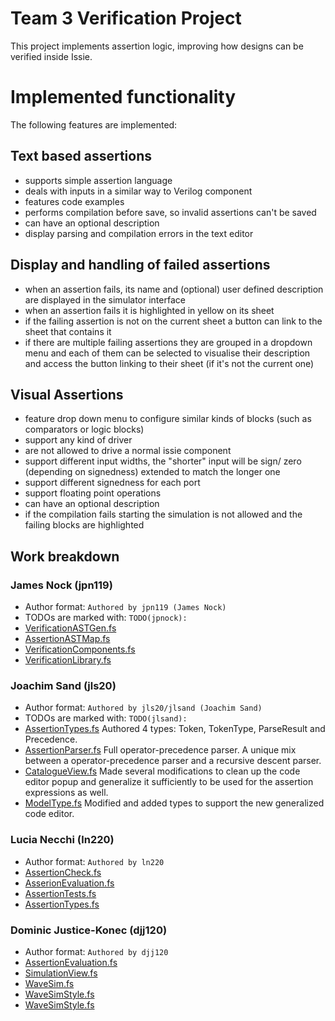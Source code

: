 # Team 3 Verification Project

This project implements assertion logic, improving how designs can be verified inside Issie.



# Implemented functionality

The following features are implemented:

## Text based assertions 

* supports simple assertion language 
* deals with inputs in a similar way to Verilog component
* features code examples 
* performs compilation before save, so invalid assertions can't be saved 
* can have an optional description 
* display parsing and compilation errors in the text editor 

## Display and handling of failed assertions

* when an assertion fails, its name and (optional) user defined description are displayed in the simulator interface
* when an assertion fails it is highlighted in yellow on its sheet
* if the failing assertion is not on the current sheet a button can link to the sheet that contains it 
* if there are multiple failing assertions they are grouped in a dropdown menu and each of them can be selected to visualise their description and access the button linking to their sheet (if it's not the current one)

## Visual Assertions 

* feature drop down menu to configure similar kinds of blocks (such as comparators or logic blocks)
* support any kind of driver 
* are not allowed to drive a normal issie component 
* support different input widths, the "shorter" input will be sign/ zero (depending on signedness) extended to match the longer one 
* support different signedness for each port 
* support floating point operations
* can have an optional description
* if the compilation fails starting the simulation is not allowed and the failing blocks are highlighted



## Work breakdown 


### James Nock (jpn119)

- Author format: `Authored by jpn119 (James Nock)`
- TODOs are marked with: `TODO(jpnock):`
- [VerificationASTGen.fs](src/Renderer/Verification/VerificationASTGen.fs)
- [AssertionASTMap.fs](src/Renderer/Verification/AssertionASTMap.fs)
- [VerificationComponents.fs](src/Renderer/Verification/VerificationComponents.fs)
- [VerificationLibrary.fs](src/Renderer/Verification/VerificationLibrary.fs)

### Joachim Sand (jls20)

- Author format: `Authored by jls20/jlsand (Joachim Sand)`
- TODOs are marked with: `TODO(jlsand):`
- [AssertionTypes.fs](src/Renderer/Verification/AssertionTypes.fs)
Authored 4 types: Token, TokenType, ParseResult and Precedence.
- [AssertionParser.fs](src/Renderer/AssertionParser.fs)
Full operator-precedence parser. A unique mix between a operator-precedence parser and a recursive descent parser.
- [CatalogueView.fs](src/Renderer/UI/CatalogueView.fs)
Made several modifications to clean up the code editor popup and generalize it sufficiently
to be used for the assertion expressions as well.
- [ModelType.fs](src/Renderer/UI/ModelType.fs)
Modified and added types to support the new generalized code editor.

### Lucia Necchi (ln220)

- Author format: `Authored by ln220`
- [AssertionCheck.fs](src/Renderer/Simulator/AssertionCheck.fs)
- [AsserionEvaluation.fs](src/Renderer/Simulator/AssertionEvaluation.fs)
- [AssertionTests.fs](src/Renderer/Simulator/AssertionTests.fs)
- [AssertionTypes.fs](src/Renderer/Verification/AssertionTypes.fs)

### Dominic Justice-Konec (djj120)

- Author format: `Authored by djj120`
- [AssertionEvaluation.fs](src/Renderer/Simulator/AssertionEvaluation.fs)
- [SimulationView.fs](src/Renderer/UI/SimulationView.fs)
- [WaveSim.fs](src/Renderer/UI/WaveSim/WaveSim.fs)
- [WaveSimStyle.fs](src/Renderer/UI/WaveSim/WaveSimStyle.fs)
- [WaveSimStyle.fs](src/Renderer/UI/WaveSim/WaveSimStyle.fs)
